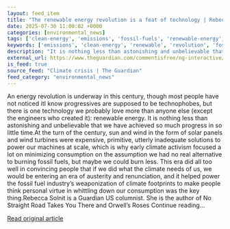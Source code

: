 ```yaml
---
layout: feed_item
title: "The renewable energy revolution is a feat of technology | Rebecca Solnit"
date: 2025-07-30 11:00:02 +0000
categories: [environmental_news]
tags: ['clean-energy', 'emissions', 'fossil-fuels', 'renewable-energy', 'solar-power', 'wind-power']
keywords: ['emissions', 'clean-energy', 'renewable', 'revolution', 'fossil-fuels', 'renewable-energy', 'energy', 'solar-power']
description: "It is nothing less than astonishing and unbelievable that we have achieved so much progress in so little time"
external_url: https://www.theguardian.com/commentisfree/ng-interactive/2025/jul/30/renewable-energy-revolution-technology
is_feed: true
source_feed: "Climate crisis | The Guardian"
feed_category: "environmental_news"
---
```


An energy revolution is underway in this century, though most people have not noticed itI know progressives are supposed to be technophobes, but there is one technology we probably love more than anyone else (except the engineers who created it): renewable energy. It is nothing less than astonishing and unbelievable that we have achieved so much progress in so little time.At the turn of the century, sun and wind in the form of solar panels and wind turbines were expensive, primitive, utterly inadequate solutions to power our machines at scale, which is why early climate activism focused a lot on minimizing consumption on the assumption we had no real alternative to burning fossil fuels, but maybe we could burn less. This era did all too well in convincing people that if we did what the climate needs of us, we would be entering an era of austerity and renunciation, and it helped power the fossil fuel industry’s weaponization of climate footprints to make people think personal virtue in whittling down our consumption was the key thing.Rebecca Solnit is a Guardian US columnist. She is the author of No Straight Road Takes You There and Orwell’s Roses Continue reading...

[Read original article](https://www.theguardian.com/commentisfree/ng-interactive/2025/jul/30/renewable-energy-revolution-technology)
